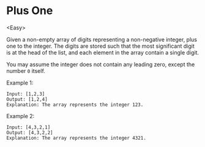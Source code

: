 # Plus One

\<Easy>

Given a non-empty array of digits representing a non-negative integer, plus one
to the integer. The digits are stored such that the most significant digit is at
the head of the list, and each element in the array contain a single digit.

You may assume the integer does not contain any leading zero, except the number
`0` itself.

Example 1:

```
Input: [1,2,3]
Output: [1,2,4]
Explanation: The array represents the integer 123.
```

Example 2:

```
Input: [4,3,2,1]
Output: [4,3,2,2]
Explanation: The array represents the integer 4321.
```
